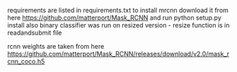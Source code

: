 requirements are listed in requirements.txt
to install mrcnn download it from here https://github.com/matterport/Mask_RCNN and 
run python setup.py install
also binary classifier was run on resized version - resize function is in readandsubmit file

rcnn weights are taken from here https://github.com/matterport/Mask_RCNN/releases/download/v2.0/mask_rcnn_coco.h5